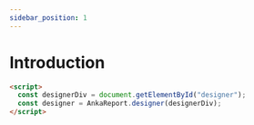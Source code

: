 ```yaml
---
sidebar_position: 1
---
```


# Introduction

```html
<script>
  const designerDiv = document.getElementById("designer");
  const designer = AnkaReport.designer(designerDiv);
</script>
```
